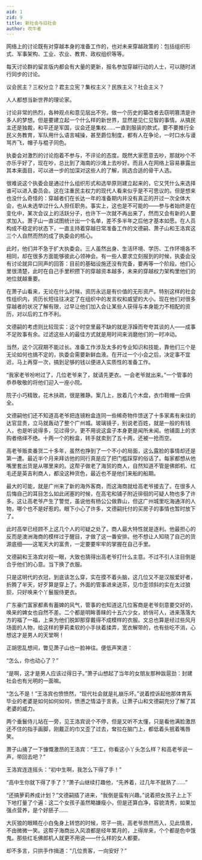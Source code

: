```yaml
---
aid: 1
zid: 9
title: 新社会与旧社会
author: 吹牛者
---
```


网络上的讨论既有对穿越本身的准备工作的，也对未来穿越政策的：包括组织形式、军事架构、工业、农业、教育、政权组织等等。

每天讨论群的留言版内都会有大量的更新，报名参加穿越行动的人士，可以随时进行同步的讨论。

议会民主？三权分立？君主立宪？集权主义？民族主义？社会主义？

人人都想当新世界的理论家。

讨论非常的热烈，各种观点和意见层出不穷。做一个历史的纂改者去窃明篡清是许多人的梦想。但是要建立起一个什么样的新世界，显然是见仁见智的事情。从搞民主还是独裁，和平还是军国，议会还是集权……一直到服装的款式，要不要推行全民义务教育，军队用什么语言喊操，甚至爵位制度，都有人在争论，一时口水与谩骂齐飞，帽子与棍子同色。

执委会对激烈的讨论抱着不参与，不评论的态度。既然大家愿意去吵，那就吵个不亦乐乎好了，现在吵，总比到了海南的沙滩上去吵好。而且人在网络上容易暴露出其本来面目，可以进一步的加深对这些人的了解，挑选合适的骨干人选。

很难说这个执委会是通过什么组织形式和选举原则建立起来的，它又凭什么来选择谁可以进入委员会。这在注重民主权力的现代人看来似乎是不可思议的。但是想来也没什么奇怪的：穿越者们在长达一年的准备期内并没有真正的开过一次全体大会，也从未选举过什么人担任职务。事实上，这也是不可能的——参与者始终是在变化中，某次会议上的活跃分子，也许下一次就不再出来了，然而又会有新的人要求加入。萧子山一直试图统计出一个名单，差不多半年之后他才基本如愿。在人员构成不稳定的状态下，一直主持着穿越日常准备工作的文德嗣、萧子山和王洛宾这三个人自然而然的成了执委会的核心。

此时，他们并不急于扩大执委会。三人虽然出身、生活环境、学历、工作环境各不相同，却在很多方面能够彼此心领神会。有一些人要求立刻报到的时候，执委会没有讨论就异口同声的回答：目前的基础设施还没有完备，要再等一个阶段。他们心里很清楚，此时在自己手里积攒下的穿越资本越多，未来的穿越权力架构里他们的地位就越重要。

在萧子山看来，无论在什么时候，资历永远是有价值的无形资产。特别这样的社会性组织内，资历长短往往决定了在组织中的发言权和威望的大小。现在他们对很多穿越者的状况了解有限，过早让他们加入会让某些人获得与本身能力不相配的资历，对以后的工作不利。

文德嗣的考虑则比较现实：这个时空里最不缺的就是浮躁而夸夸其谈的人——成事不足败事有余。过滤这些人的最佳方式就是用时间来消磨他们的一时冲动。

当然，这个沉寂期不能过长。准备工作涉及太多的专业知识和技能，靠他们三个是无论如何也搞不定的，执委会需要新鲜血液。在开过一个小会之后，决定事不宜迟，马上再穿一次，搞到足够的钱以便进入实质性的准备工作。

“我家老爷吩咐过了，几位老爷来了，就请先更衣。一会老爷就出来。”一个管事的恭恭敬敬的将他们迎入一座小院。

院子小巧精致，花木扶疏，很是雅静。案几上，放着几个木盘，衣巾鞋帽一应俱全。

文德嗣他们还不知道高老爷把连镜粉盒连同一些稀奇物件馈送了十多家素有来往的达官显贵，立马就轰动了整个广州城。玻璃镜子，别说老百姓，就是一般的有钱人，也是听说得多，见过得少。更不用说这盒子本身更是闻所未闻。他铺面上的求购者络绎不绝。十两一个的粉盒，转手就卖到了五十两，还被一抢而空。

高老爷贩卖番货二十多年，虽然也挣到了一个不小的局面，这么露脸的事情却还是第一遭。最近半个月来拜访他的同行真是应了把门槛踩穿的俗话了。每家都想从他嘴里套出货是从哪里来的。这帮子做老了海贸的商人，自然知道不管是佛郎机、红毛还是英吉利商人，都没这种货色，最近也不是他们来船的船期。

最大的可能，就是广州来了新的海外客商，而这海商就给高老爷接去了。在很多人后悔自己的耳目怎么如此闭塞的时候，在高宅和铺子附近徘徊的可疑人物也多了许多。这让高老爷产生了警觉，虽说他有杨公公做靠山，但这广州城里吃海通洋的人物，哪个也不是好惹的。眼下小心了许多，文德嗣托付的买房子的事情也暂时放下了。

此时高举已经顾不上这几个人的可疑之处了。商人最大特性就是逐利。他最担心的反而是澳洲海商的模样过于醒目，才做了这一番安排。他不想让人知晓了自己的货源底细——这笔天大的富贵，一定要要牢牢的掌握在自己手里。

文德嗣和王洛宾对视一眼，大致也猜得出高老爷打什么主意。不过不引人注目倒是合乎他们的心意。当下换了衣服。

只是这明代的衣冠，到底该怎么穿，实在摸不着头脑，这几位又不是汉服爱好者，折腾了半天，好歹算是穿上了。外面的管事进来送茶，见巾歪领斜的实在太过狼狈，只好唤来个丫鬟服侍更衣。

广东豪门富家都素有蓄婢的风气，管事的也知道这几位客商是老爷刻意要交好的，唤来的婢女也自然不差。二个都是明眸善睐的十五六少女，娇俏可人，进来落落大方的福了一福，上来为他们脱卸那穿戴得不成模样的衣服。文总也算是经过些风月场面的人物，给这样的萝莉柔软的小手扶着揉弄，宽衣解带的，也有些吃不消，心想这才是男人的天堂啊！

正胡思乱想间，瞥见萧子山也一脸神往。便低声笑道：

“怎么，你也动心了？”

“是啊，这才是男人应该过得日子。”萧子山想起了当年的女朋友那种跋扈劲：封建社会也有光明的一面嘛。

“怎么不是！”王洛宾也愤愤然，“现代社会就是礼崩乐坏。”说着控诉起他那体育系毕业的老婆是如何如何如何，愤懑之情溢于言表，让萧子山和文德嗣充分了解了其老婆的威力。

两个垂鬟侍儿站在一旁，见王洛宾说个不停，但是又听不太懂，只是看他满脸激昂还不住的指手画脚，刚戴正的巾又歪了过去，耷拉在脑门上，都低着头抿着嘴唇笑。

萧子山捅了一下慷慨激昂的王洛宾：“王工，你看这小丫头怎么样？和高老爷说一声，带回去吧？”

王洛宾连连摇头：“初中生啊，我怎么下得了手！”

“高中生你就下得了手了？”萧子山继续打趣他，“先养着，过几年不就熟了……”

“还搞萝莉养成计划？”文德嗣插了进来，“我倒是蛮有兴趣。”说着把女孩子上上下下地打量了个遍：这二个女孩子虽然略嫌瘦小，但是还算白净，容貌清秀，如果加强点营养，是个好胚子……

大灰狼的眼睛在小白兔身上转悠的时候，帘子一挑，高老爷昂然而入，见此情景，不由微微一笑。这帮子海商出入风浪都是经年累月的，上得岸来，个个都是色中饿鬼。那些红毛佛郎机人就更不用说——什么样的女人都要。

却不多言，只拱手作揖道：“几位贵客，一向安好？”
